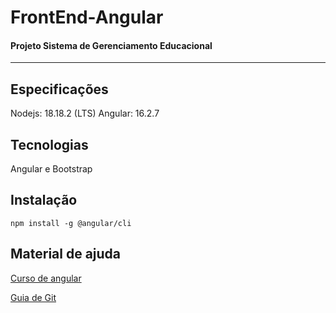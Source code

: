 # FrontEnd-Angular

#### Projeto Sistema de Gerenciamento Educacional

---

## Especificações

Nodejs: 18.18.2 (LTS)
Angular: 16.2.7

## Tecnologias

Angular e Bootstrap

## Instalação

```shell
npm install -g @angular/cli
```

## Material de ajuda

[Curso de angular](https://www.youtube.com/watch?v=vJt_K1bFUeA&list=PLnDvRpP8Bnex2GQEN0768_AxZg_RaIGmw&ab_channel=MatheusBattisti-HoradeCodar)

[Guia de Git](https://rogerdudler.github.io/git-guide/index.pt_BR.html)
